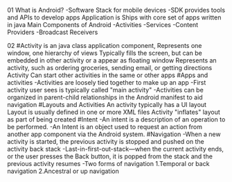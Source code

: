 01
What is Android?
-Software Stack for mobile devices
-SDK provides tools and APIs to develop apps
Application is Ships with core set of apps written in java
Main Components of Android
-Activities
-Services
-Content Providers
-Broadcast Receivers

02
#Activity is an java class application component, Represents one window, one hierarchy of views
Typically fills the screen, but can be embedded in other activity or a appear as floating window
Represents an activity, such as ordering groceries, sending email, or getting directions
Activity Can start other activities in the same or other apps
#Apps and activities
-Activities are loosely tied together to make up an app
-First activity user sees is typically called "main activity"
-Activities can be organized in parent-child relationships in the Android manifest to aid navigation
#Layouts and Activities
An activity typically has a UI layout
Layout is usually defined in one or more XML files
Activity "inflates" layout as part of being created
#Intent
-An intent is a description of an operation to be performed.
-An Intent is an object used to request an action from another
app component via the Android system.
#Navigation
-When a new activity is started, the previous activity is stopped and pushed on the activity back stack
-Last-in-first-out-stack—when the current activity ends, or the user presses the Back button, it is popped from the stack and the previous activity resumes
-Two forms of navigation
1.Temporal or back navigation
2.Ancestral or up navigation
